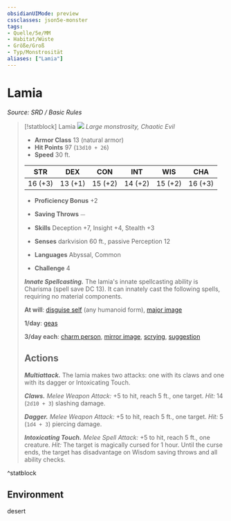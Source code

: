 ```yaml
---
obsidianUIMode: preview
cssclasses: json5e-monster
tags:
- Quelle/5e/MM
- Habitat/Wüste
- Größe/Groß
- Typ/Monstrosität
aliases: ["Lamia"]
---
```

# Lamia
*Source: SRD / Basic Rules*  

> [!statblock] Lamia
> ![](compendium/bestiary/monstrosity/token/lamia.png#token)
> *Large monstrosity, Chaotic Evil*
> 
> - **Armor Class** 13  (natural armor)
> - **Hit Points** 97 (`13d10 + 26`)
> - **Speed** 30 ft.
> 
> |STR|DEX|CON|INT|WIS|CHA|
> |:---:|:---:|:---:|:---:|:---:|:---:|
> |16 (+3)|13 (+1)|15 (+2)|14 (+2)|15 (+2)|16 (+3)|
> 
> - **Proficiency Bonus** +2
> - **Saving Throws** ⏤
> - **Skills** Deception +7, Insight +4, Stealth +3
> - **Senses** darkvision 60 ft., passive Perception 12
> 
> - **Languages** Abyssal, Common
> - **Challenge** 4
> 
> ***Innate Spellcasting.*** The lamia's innate spellcasting ability is Charisma (spell save DC 13). It can innately cast the following spells, requiring no material components.
> 
> **At will**: [disguise self](compendium/spells/disguise-self.md) (any humanoid form), [major image](compendium/spells/major-image.md)
> 
> **1/day**: [geas](compendium/spells/geas.md)
> 
> **3/day each**: [charm person](compendium/spells/charm-person.md), [mirror image](compendium/spells/mirror-image.md), [scrying](compendium/spells/scrying.md), [suggestion](compendium/spells/suggestion.md)
> 
> ## Actions
> 
> ***Multiattack.*** The lamia makes two attacks: one with its claws and one with its dagger or Intoxicating Touch.
> 
> ***Claws.*** *Melee Weapon Attack:* +5 to hit, reach 5 ft., one target. *Hit:* 14 (`2d10 + 3`) slashing damage.
> 
> ***Dagger.*** *Melee Weapon Attack:* +5 to hit, reach 5 ft., one target. *Hit:* 5 (`1d4 + 3`) piercing damage.
> 
> ***Intoxicating Touch.*** *Melee Spell Attack:* +5 to hit, reach 5 ft., one creature. *Hit:* The target is magically cursed for 1 hour. Until the curse ends, the target has disadvantage on Wisdom saving throws and all ability checks.
^statblock

## Environment

desert